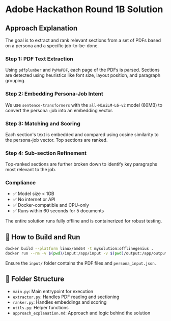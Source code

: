 # Adobe Hackathon Round 1B Solution

## Approach Explanation

The goal is to extract and rank relevant sections from a set of PDFs based on a persona and a specific job-to-be-done.

### Step 1: PDF Text Extraction
Using `pdfplumber` and `PyMuPDF`, each page of the PDFs is parsed. Sections are detected using heuristics like font size, layout position, and paragraph grouping.

### Step 2: Embedding Persona-Job Intent
We use `sentence-transformers` with the `all-MiniLM-L6-v2` model (80MB) to convert the persona+job into an embedding vector.

### Step 3: Matching and Scoring
Each section's text is embedded and compared using cosine similarity to the persona-job vector. Top sections are ranked.

### Step 4: Sub-section Refinement
Top-ranked sections are further broken down to identify key paragraphs most relevant to the job.

### Compliance
- ✅ Model size < 1GB
- ✅ No internet or API
- ✅ Docker-compatible and CPU-only
- ✅ Runs within 60 seconds for 5 documents

The entire solution runs fully offline and is containerized for robust testing.

## 🔧 How to Build and Run

```bash
docker build --platform linux/amd64 -t mysolution:offlinegenius .
docker run --rm -v $(pwd)/input:/app/input -v $(pwd)/output:/app/output --network none mysolution:offlinegenius
```

Ensure the `input/` folder contains the PDF files and `persona_input.json`.

## 📁 Folder Structure

- `main.py`: Main entrypoint for execution
- `extractor.py`: Handles PDF reading and sectioning
- `ranker.py`: Handles embeddings and scoring
- `utils.py`: Helper functions
- `approach_explanation.md`: Approach and logic behind the solution